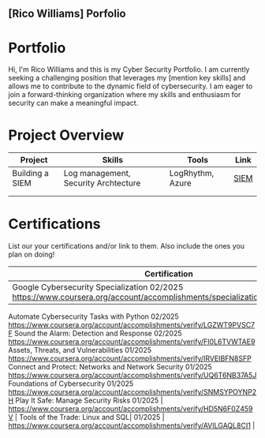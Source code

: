 ## [Rico Williams] Porfolio

# Portfolio

Hi, I'm Rico Williams and this is my Cyber Security Portfolio. I am currently seeking a challenging position that leverages my [mention key skills] and allows me to contribute to the dynamic field of cybersecurity. I am eager to join a forward-thinking organization where my skills and enthusiasm for security can make a meaningful impact.


# Project Overview 
|     Project     |                 Skills                |     Tools       |      Link       |
| --------------- | ------------------------------------- | --------------- | --------------- |
| Building a SIEM | Log management, Security Archtecture  | LogRhythm, Azure|  <a href="[https://google.com]https://github.com/iMentorYT/SIEM/tree/main">SIEM</a>   |
|                 |                                       |                 |                 |
|                 |                                       |                 |                 |


# Certifications 
List our your certifications and/or link to them. Also include the ones you plan on doing!

|     Certification     |               Completed?               |     Link       |
| --------------------  | -------------------------------------- | ---------------| 
| Google Cybersecurity Specialization    02/2025                                https://www.coursera.org/account/accomplishments/specialization/5LL8JO3HP8TJ
  Automate Cybersecurity Tasks with Python  02/2025                             https://www.coursera.org/account/accomplishments/verify/LGZWT9PVSC7F
  Sound the Alarm: Detection and Response   02/2025                              https://www.coursera.org/account/accomplishments/verify/FI0L6TVWTAE9
  Assets, Threats, and Vulnerabilities   01/2025                                  https://www.coursera.org/account/accomplishments/verify/IRVEIBFN8SFP
  Connect and Protect: Networks and Network Security 01/2025                      https://www.coursera.org/account/accomplishments/verify/UQ6T6NB37A5J
  Foundations of Cybersecurity  01/2025                                           https://www.coursera.org/account/accomplishments/verify/SNMSYPOYNP2H
  Play It Safe: Manage Security Risks   01/2025                            |     https://www.coursera.org/account/accomplishments/verify/HD5N6F0Z459V       |
  Tools of the Trade: Linux and SQL|                01/2025                |     https://www.coursera.org/account/accomplishments/verify/AVILGAQL8CI1       | 
